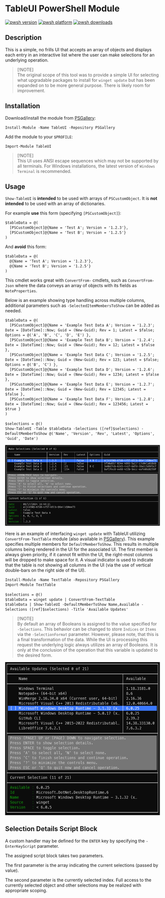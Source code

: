 # TableUI PowerShell Module

[![pwsh version](https://img.shields.io/powershellgallery/v/TableUI)](https://www.powershellgallery.com/packages/TableUI)
[![pwsh platform](https://img.shields.io/powershellgallery/p/TableUI)](https://www.powershellgallery.com/packages/TableUI)
[![pwsh downloads](https://img.shields.io/powershellgallery/dt/TableUI)](https://www.powershellgallery.com/packages/TableUI)

## Description

This is a simple, no frills UI that accepts an array of objects and displays
each entry in an interactive list where the user can make selections for an
underlying operation.

> [!NOTE]\
> The original scope of this tool was to provide a simple UI for selecting what
 upgradable packages to install for `winget update` but has been expanded on
 to be more general purpose. There is likely room for improvement.

## Installation

Download/install the module from [PSGallery](https://www.powershellgallery.com/packages/TableUI):

```pwsh
Install-Module -Name TableUI -Repository PSGallery
```

Add the module to your `$PROFILE`:

```pwsh
Import-Module TableUI
```

> [!NOTE]\
> This UI uses ANSI escape sequences which may not be supported by all terminals.
 For Windows installations, the latest version of `Windows Terminal` is recommended.

## Usage

`Show-TableUI` is __intended__ to be used with arrays of `PSCustomObject`.
It is __not intended__ to be used with an array of dictionaries.

For example __use__ this form (specifying `[PSCustomObject]`):

```pwsh
$tableData = @(
  [PSCustomObject]@{Name = 'Test A'; Version = '1.2.3'},
  [PSCustomObject]@{Name = 'Test B'; Version = '1.2.5'}
)
```

And __avoid__ this form:

```pwsh
$tableData = @(
  @{Name = 'Test A'; Version = '1.2.3'},
  @{Name = 'Test B'; Version = '1.2.5'}
)
```

This cmdlet works great with `ConvertFrom-` cmdlets, such as `ConvertFrom-Json`
where the data conveys an array of objects with its fields as `NoteProperties`.

Below is an example showing type handling across multiple columns, additional
parameters such as `-SelectedItemMembersToShow` can be added as needed.

```pwsh
$tableData = @(
  [PSCustomObject]@{Name = 'Example Test Data A'; Version = '1.2.3'; Date = [DateTime]::Now; Guid = (New-Guid); Rev = 1; Latest = $false; Options = @('A', 'B', 'C', 'D', 'E') },
  [PSCustomObject]@{Name = 'Example Test Data B'; Version = '1.2.4'; Date = [DateTime]::Now; Guid = (New-Guid); Rev = 12; Latest = $false },
  [PSCustomObject]@{Name = 'Example Test Data C'; Version = '1.2.5'; Date = [DateTime]::Now; Guid = (New-Guid); Rev = 123; Latest = $false; Options = @('B', 'C') },
  [PSCustomObject]@{Name = 'Example Test Data D'; Version = '1.2.6'; Date = [DateTime]::Now; Guid = (New-Guid); Rev = 1234; Latest = $false },
  [PSCustomObject]@{Name = 'Example Test Data E'; Version = '1.2.7'; Date = [DateTime]::Now; Guid = (New-Guid); Rev = 12345; Latest = $false },
  [PSCustomObject]@{Name = 'Example Test Data F'; Version = '1.2.8'; Date = [DateTime]::Now; Guid = (New-Guid); Rev = 123456; Latest = $true }
)

$selections = @()
Show-TableUI -Table $tableData -Selections ([ref]$selections) -DefaultMemberToShow @('Name', 'Version', 'Rev', 'Latest', 'Options', 'Guid', 'Date')
```

![Test Example](img/test-ui.png)

Here is an example of interfacing `winget update` with TableUI utilizing
`ConvertFrom-TextTable` module (also available in [PSGallery](https://www.powershellgallery.com/packages/TextTable)). This example
specifies multiple members for `DefaultMemberToShow`. This results in multiple
columns being rendered in the UI for the associated UI. The first member is
always given priority, if it cannot fit within the UI, the right-most columns
will be dropped to make space for it. A visual indicator is used to indicate
that the table is not showing all columns in the UI (via the use of vertical
double-bars on the right side of the UI).

```pwsh
Install-Module -Name TextTable -Repository PSGallery
Import-Module TextTable

$selections = @()
$tableData = winget update | ConvertFrom-TextTable
$tableData | Show-TableUI -DefaultMemberToShow Name,Available -Selections ([ref]$selections) -Title 'Available Updates'
```

> [!NOTE]\
> By default an array of Booleans is assigned to the value specified for
  `-Selections`. This behavior can be changed to store `Indices` or
  `Items` via the `-SelectionFormat` parameter. However, please note, that
  this is a final transformation of the data. While the UI is processing this
  request the underlying logic always utilizes an array of Booleans. It is
  only at the conclusion of the operation that this variable is updated to
  the desired form.

![WinGet Example](img/winget-update-ui.png)

## Selection Details Script Block

A custom handler may be defined for the `ENTER` key by specifying the
`-EnterKeyScript` parameter.

The assigned script block takes two parameters.

The first parameter is the array indicating the current selections (passed by
value).

The second parameter is the currently selected index. Full access to the
currently selected object and other selections may be realized with appropriate
scoping.
